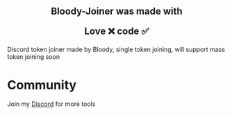 <h2 align="center">
  Bloody-Joiner was made with

Love ❌ code ✅

</h2>

Discord token joiner made by Bloody, single token joining, will support mass token joining soon

# Community
Join my [Discord](https://discord.gg/sJTjPzaPT5) for more tools

